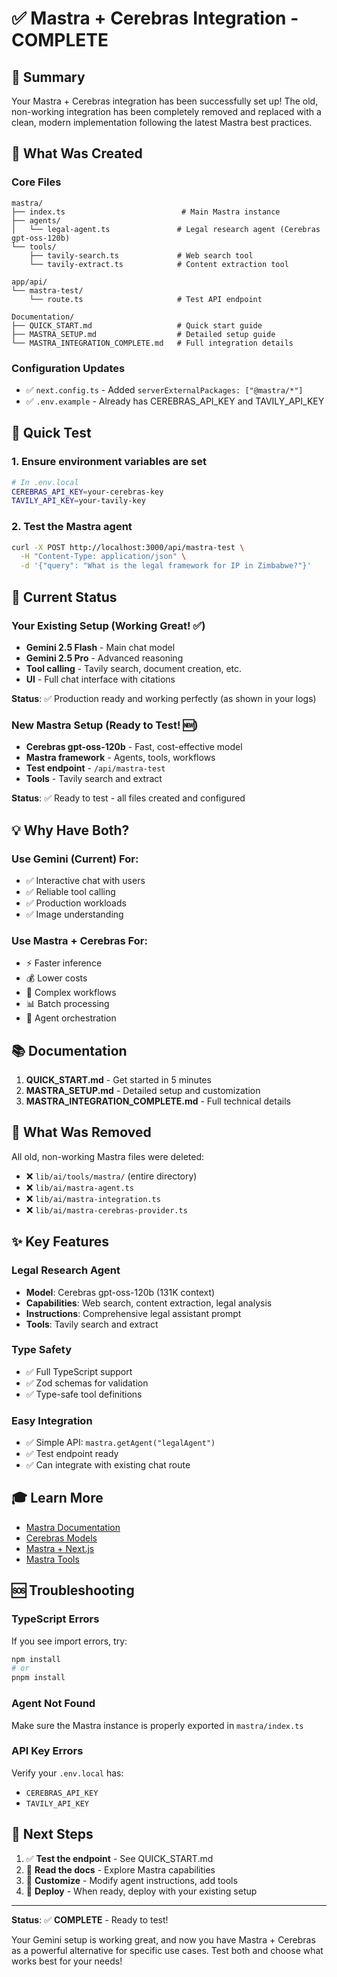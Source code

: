 # ✅ Mastra + Cerebras Integration - COMPLETE

## 🎉 Summary

Your Mastra + Cerebras integration has been successfully set up! The old, non-working integration has been completely removed and replaced with a clean, modern implementation following the latest Mastra best practices.

## 📁 What Was Created

### Core Files

```
mastra/
├── index.ts                          # Main Mastra instance
├── agents/
│   └── legal-agent.ts               # Legal research agent (Cerebras gpt-oss-120b)
└── tools/
    ├── tavily-search.ts             # Web search tool
    └── tavily-extract.ts            # Content extraction tool

app/api/
└── mastra-test/
    └── route.ts                     # Test API endpoint

Documentation/
├── QUICK_START.md                   # Quick start guide
├── MASTRA_SETUP.md                  # Detailed setup guide
└── MASTRA_INTEGRATION_COMPLETE.md   # Full integration details
```

### Configuration Updates

- ✅ `next.config.ts` - Added `serverExternalPackages: ["@mastra/*"]`
- ✅ `.env.example` - Already has CEREBRAS_API_KEY and TAVILY_API_KEY

## 🚀 Quick Test

### 1. Ensure environment variables are set

```bash
# In .env.local
CEREBRAS_API_KEY=your-cerebras-key
TAVILY_API_KEY=your-tavily-key
```

### 2. Test the Mastra agent

```bash
curl -X POST http://localhost:3000/api/mastra-test \
  -H "Content-Type: application/json" \
  -d '{"query": "What is the legal framework for IP in Zimbabwe?"}'
```

## 🎯 Current Status

### Your Existing Setup (Working Great! ✅)

- **Gemini 2.5 Flash** - Main chat model
- **Gemini 2.5 Pro** - Advanced reasoning
- **Tool calling** - Tavily search, document creation, etc.
- **UI** - Full chat interface with citations

**Status**: ✅ Production ready and working perfectly (as shown in your logs)

### New Mastra Setup (Ready to Test! 🆕)

- **Cerebras gpt-oss-120b** - Fast, cost-effective model
- **Mastra framework** - Agents, tools, workflows
- **Test endpoint** - `/api/mastra-test`
- **Tools** - Tavily search and extract

**Status**: ✅ Ready to test - all files created and configured

## 💡 Why Have Both?

### Use Gemini (Current) For:

- ✅ Interactive chat with users
- ✅ Reliable tool calling
- ✅ Production workloads
- ✅ Image understanding

### Use Mastra + Cerebras For:

- ⚡ Faster inference
- 💰 Lower costs
- 🔧 Complex workflows
- 📊 Batch processing
- 🧠 Agent orchestration

## 📚 Documentation

1. **QUICK_START.md** - Get started in 5 minutes
2. **MASTRA_SETUP.md** - Detailed setup and customization
3. **MASTRA_INTEGRATION_COMPLETE.md** - Full technical details

## 🔧 What Was Removed

All old, non-working Mastra files were deleted:

- ❌ `lib/ai/tools/mastra/` (entire directory)
- ❌ `lib/ai/mastra-agent.ts`
- ❌ `lib/ai/mastra-integration.ts`
- ❌ `lib/ai/mastra-cerebras-provider.ts`

## ✨ Key Features

### Legal Research Agent

- **Model**: Cerebras gpt-oss-120b (131K context)
- **Capabilities**: Web search, content extraction, legal analysis
- **Instructions**: Comprehensive legal assistant prompt
- **Tools**: Tavily search and extract

### Type Safety

- ✅ Full TypeScript support
- ✅ Zod schemas for validation
- ✅ Type-safe tool definitions

### Easy Integration

- ✅ Simple API: `mastra.getAgent("legalAgent")`
- ✅ Test endpoint ready
- ✅ Can integrate with existing chat route

## 🎓 Learn More

- [Mastra Documentation](https://mastra.ai/docs)
- [Cerebras Models](https://mastra.ai/en/models/providers/cerebras)
- [Mastra + Next.js](https://mastra.ai/docs/frameworks/web-frameworks/next-js)
- [Mastra Tools](https://mastra.ai/docs/tools-mcp/overview)

## 🆘 Troubleshooting

### TypeScript Errors

If you see import errors, try:

```bash
npm install
# or
pnpm install
```

### Agent Not Found

Make sure the Mastra instance is properly exported in `mastra/index.ts`

### API Key Errors

Verify your `.env.local` has:

- `CEREBRAS_API_KEY`
- `TAVILY_API_KEY`

## 🎯 Next Steps

1. ✅ **Test the endpoint** - See QUICK_START.md
2. 📖 **Read the docs** - Explore Mastra capabilities
3. 🔧 **Customize** - Modify agent instructions, add tools
4. 🚀 **Deploy** - When ready, deploy with your existing setup

---

**Status**: ✅ **COMPLETE** - Ready to test!

Your Gemini setup is working great, and now you have Mastra + Cerebras as a powerful alternative for specific use cases. Test both and choose what works best for your needs!
